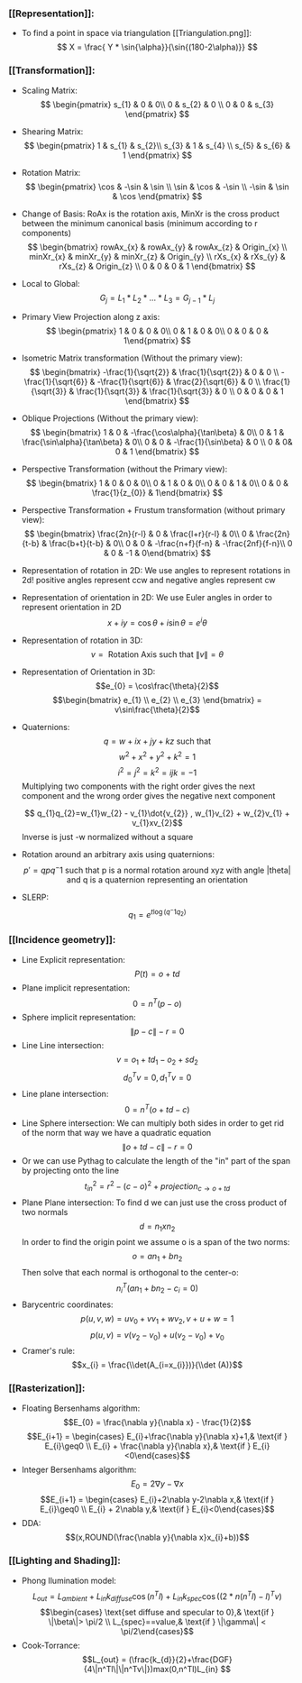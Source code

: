 ### [[Representation]]:
- To find a point in space via triangulation [[Triangulation.png]]:
	$$ X = \frac{ Y * \sin{\alpha}}{\sin{(180-2\alpha)}} $$

### [[Transformation]]:
* Scaling Matrix:
	$$ \begin{pmatrix}   s_{1} & 0 & 0\\   0 & s_{2} & 0 \\ 0 & 0 & s_{3}   \end{pmatrix} $$
* Shearing Matrix:
	$$ \begin{pmatrix}   1 & s_{1} & s_{2}\\   s_{3} & 1 & s_{4} \\ s_{5} & s_{6} & 1   \end{pmatrix} $$
* Rotation Matrix:
	$$ \begin{pmatrix}   \cos & -\sin & \sin \\   \sin & \cos & -\sin \\ -\sin & \sin & \cos   \end{pmatrix} $$
* Change of Basis:
	RoAx is the rotation axis, MinXr is the cross product between the minimum canonical basis (minimum according to r components)
	$$ \begin{bmatrix}   rowAx_{x} & rowAx_{y} & rowAx_{z} & Origin_{x} \\  minXr_{x}  & minXr_{y} & minXr_{z} & Origin_{y} \\ rXs_{x} & rXs_{y} & rXs_{z} & Origin_{z} \\ 0 & 0 & 0 & 1 \end{bmatrix} $$
* Local to Global:
	$$ G_{j} = L_{1} * L_{2} * \dots * L_{3} = G_{j-1} * L_{j}$$
* Primary View Projection along z axis:
	$$ \begin{pmatrix}   1 & 0 & 0 & 0\\   0 & 1 & 0 & 0\\ 0 & 0 & 0 & 1\end{pmatrix} $$
* Isometric Matrix transformation (Without the primary view):
	$$ \begin{bmatrix}   -\frac{1}{\sqrt{2}} & \frac{1}{\sqrt{2}} & 0 & 0 \\  -\frac{1}{\sqrt{6}}  & -\frac{1}{\sqrt{6}} & \frac{2}{\sqrt{6}} & 0 \\ \frac{1}{\sqrt{3}} & \frac{1}{\sqrt{3}} & \frac{1}{\sqrt{3}} & 0 \\ 0 & 0 & 0 & 1 \end{bmatrix} $$
* Oblique Projections (Without the primary view):
	$$ \begin{bmatrix}   1 & 0 & -\frac{\cos\alpha}{\tan\beta} & 0\\   0 & 1 & \frac{\sin\alpha}{\tan\beta} & 0\\ 0 & 0 & -\frac{1}{\sin\beta} & 0 \\
0 & 0& 0 & 1   \end{bmatrix} $$
* Perspective Transformation (without the Primary view):
	$$ \begin{bmatrix}   1 & 0 & 0 & 0\\   0 & 1 & 0 & 0\\ 0 & 0 & 1 & 0\\ 0 & 0 & \frac{1}{z_{0}} & 1\end{bmatrix} $$
* Perspective Transformation + Frustum transformation (without primary view):
	$$ \begin{bmatrix}   \frac{2n}{r-l} & 0 & \frac{l+r}{r-l} & 0\\   0 & \frac{2n}{t-b} & \frac{b+t}{t-b} & 0\\ 0 & 0 & -\frac{n+f}{f-n} & -\frac{2nf}{f-n}\\ 0 & 0 & -1 & 0\end{bmatrix} $$
* Representation of rotation in 2D:
	We use angles to represent rotations in 2d! positive angles represent ccw and negative angles represent cw

* Representation of orientation in 2D:
	We use Euler angles in order to represent orientation in 2D
	$$x + iy = \cos\theta +i\sin\theta = e^i\theta$$
* Representation of rotation in 3D:
	$$v = \text{ Rotation Axis such that } \|v\|=\theta $$
* Representation of Orientation in 3D:
	$$e_{0} = \cos\frac{\theta}{2}$$
	$$\begin{bmatrix}
e_{1} \\ e_{2} \\ e_{3}
\end{bmatrix} = v\sin\frac{\theta}{2}$$
* Quaternions:
	$$q=w +ix + jy+ kz \text{ such that} $$
	$$w^2 + x^2 + y^2 + k^2 = 1$$
	$$i^2 = j^2 = k^2 = ijk = -1$$
	Multiplying two components with the right order gives the next component and the wrong order gives the negative next component

	$$ q_{1}q_{2}=w_{1}w_{2} - v_{1}\dot{v_{2}} , w_{1}v_{2} + w_{2}v_{1} + v_{1}xv_{2}$$
	Inverse is just -w normalized without a square
* Rotation around an arbitrary axis using quaternions:
	$$p'=qpq^-1 \text{ such that p is a normal rotation around xyz with angle |theta| and q is a quaternion representing an orientation}$$
* SLERP:
	$$ q_{1} = e^{t\log(q^-1q_{2})}$$
### [[Incidence geometry]]:
* Line Explicit representation:
	$$P(t) = o + td$$
* Plane implicit representation:
	$$ 0 = n^T(p-o)$$
* Sphere implicit representation:
	$$ \|p-c\| - r = 0$$
* Line Line intersection:
	$$v = o_{1}+td_{1} - o_{2}+sd_{2} $$
	$$d_{0}^Tv=0, d_{1}^Tv=0 $$
* Line plane intersection:
	$$ 0 = n^T(o + td - c)$$
* Line Sphere intersection:
	We can multiply both sides in order to get rid of the norm that way we have a quadratic equation
	$$ \| o + td - c\| - r = 0$$
* Or we can use Pythag to calculate the length of the "in" part of the span by projecting onto the line
	$$t_{in}^2 = r^2 - (c-o)^2 + projection_{c\to o + td}$$
* Plane Plane intersection:
	To find d we can just use the cross product of two normals
	$$d = n_{1}xn_{2}$$
	In order to find the origin point we assume o is a span of the two norms:
	$$o=an_{1} + bn_{2}$$
	Then solve that each normal is orthogonal to the center-o:
	$$n_{i}^T(an_{1}+bn_{2}-c_{i}= 0 )$$
* Barycentric coordinates:
	$$p(u,v,w) = uv_{0} + vv_{1} + wv_{2}, v+u+w=1$$
	$$p(u,v) = v(v_{2}-v_{0}) + u (v_{2}-v_{0}) + v_{0}$$
* Cramer's rule:
	$$x_{i} = \frac{\\det(A_{i=x_{i}})}{\\det (A)}$$
### [[Rasterization]]:
* Floating Bersenhams algorithm:
	$$E_{0} = \frac{\nabla y}{\nabla x} - \frac{1}{2}$$
	$$E_{i+1} = \begin{cases} E_{i}+\frac{\nabla y}{\nabla x}+1,& \text{if } E_{i}\geq0 \\ E_{i} + \frac{\nabla y}{\nabla x},& \text{if } E_{i}<0\end{cases}$$
* Integer Bersenhams algorithm:
	$$E_{0} = 2\nabla y-\nabla x$$
	$$E_{i+1} = \begin{cases} E_{i}+2\nabla y-2\nabla x,& \text{if } E_{i}\geq0 \\ E_{i} + 2\nabla y,& \text{if } E_{i}<0\end{cases}$$
* DDA:
	$$(x,ROUND(\frac{\nabla y}{\nabla x}x_{i}+b))$$
### [[Lighting and Shading]]:
* Phong Ilumination model:
	$$L_{out} = L_{ambient} + L_{in}k_{diffuse}\cos(n^Tl) + L_{in}k_{spec}\cos((2*n(n^Tl)-l)^Tv)$$
	$$\begin{cases} \text{set diffuse and specular to 0},& \text{if } \|\beta\|> \pi/2 \\ L_{spec}==value,& \text{if } \|\gamma\| < \pi/2\end{cases}$$
* Cook-Torrance:
	$$L_{out} = (\frac{k_{d}}{2}+\frac{DGF}{4\|n^Tl\|\|n^Tv\|})max(0,n^Tl)L_{in} $$
	